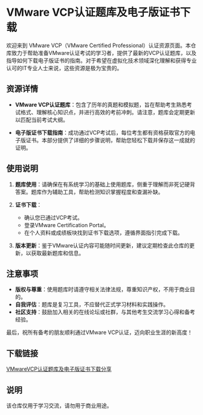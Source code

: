 # VMware VCP认证题库及电子版证书下载

欢迎来到 VMware VCP（VMware Certified Professional）认证资源页面。本仓库致力于帮助准备VMware认证考试的学习者，提供了最新的VCP认证题库，以及指导如何下载电子版证书的指南。对于希望在虚拟化技术领域深化理解和获得专业认可的IT专业人士来说，这些资源是极为宝贵的。

## 资源详情

- **VMware VCP认证题库**：包含了历年的真题和模拟题，旨在帮助考生熟悉考试格式、理解核心知识点，并进行高效的考前冲刺。请注意，题库会定期更新以匹配当前考试大纲。

- **电子版证书下载指南**：成功通过VCP考试后，每位考生都有资格获取官方的电子版证书。本部分提供了详细的步骤说明，帮助您轻松下载并保存这一成就的证明。

## 使用说明

1. **题库使用**：请确保在有系统学习的基础上使用题库，侧重于理解而非死记硬背答案。题库作为辅助工具，帮助检测知识掌握程度和查漏补缺。

2. **证书下载**：
   - 确认您已通过VCP考试。
   - 登录VMware Certification Portal。
   - 在个人资料或成绩板块找到证书下载选项，遵循界面指引完成下载。

3. **版本更新**：鉴于VMware认证内容可能随时间更新，建议定期检查此仓库的更新，以获取最新题库和信息。

## 注意事项

- **版权与尊重**：使用题库时请遵守相关法律法规，尊重知识产权，不用于商业目的。
- **自我评估**：题库是复习工具，不应替代正式学习材料和实践操作。
- **社区支持**：鼓励加入相关的在线论坛或社群，与其他考生交流学习心得和备考经验。

最后，祝所有备考的朋友顺利通过VMware VCP认证，迈向职业生涯的新高度！

## 下载链接
[VMwareVCP认证题库及电子版证书下载分享](https://pan.quark.cn/s/b0e4771d5b44)

## 说明

该仓库仅用于学习交流，请勿用于商业用途。
